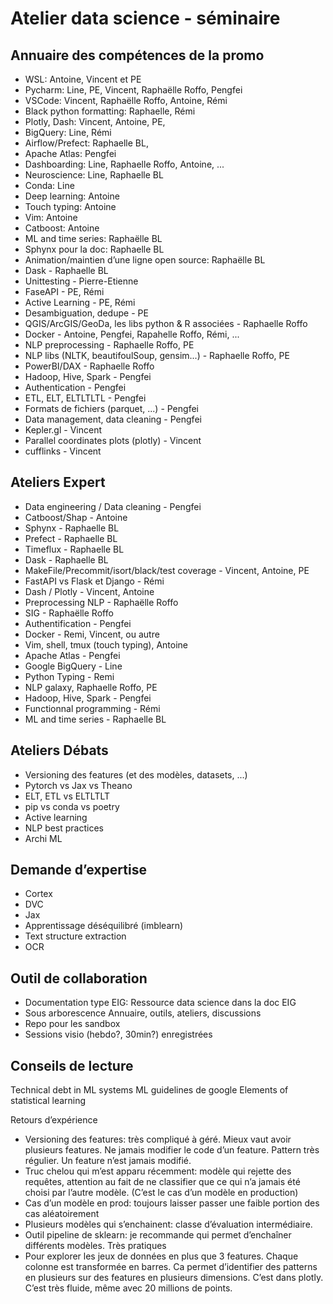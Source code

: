 # Atelier data science - séminaire

## Annuaire des compétences de la promo

* WSL: Antoine, Vincent et PE
* Pycharm: Line, PE, Vincent, Raphaëlle Roffo, Pengfei
* VSCode: Vincent, Raphaëlle Roffo, Antoine, Rémi
* Black python formatting: Raphaelle, Rémi
* Plotly, Dash: Vincent, Antoine, PE,
* BigQuery: Line, Rémi
* Airflow/Prefect: Raphaelle BL,
* Apache Atlas: Pengfei
* Dashboarding: Line, Raphaelle Roffo, Antoine, ...
* Neuroscience: Line, Raphaelle BL
* Conda: Line
* Deep learning: Antoine
* Touch typing: Antoine
* Vim: Antoine
* Catboost: Antoine
* ML and time series: Raphaëlle BL
* Sphynx pour la doc: Raphaelle BL
* Animation/maintien d’une ligne open source: Raphaëlle BL
* Dask - Raphaelle BL
* Unittesting - Pierre-Etienne
* FaseAPI - PE, Rémi
* Active Learning - PE, Rémi
* Desambiguation, dedupe - PE
* QGIS/ArcGIS/GeoDa, les libs python & R associées - Raphaelle Roffo
* Docker - Antoine, Pengfei, Rapahelle Roffo, Rémi, ...
* NLP preprocessing - Raphaelle Roffo, PE
* NLP libs (NLTK, beautifoulSoup, gensim...) - Raphaelle Roffo, PE
* PowerBI/DAX - Raphaelle Roffo
* Hadoop, Hive, Spark - Pengfei
* Authentication - Pengfei
* ETL, ELT, ELTLTLTL - Pengfei
* Formats de fichiers (parquet, ...) - Pengfei
* Data management, data cleaning - Pengfei
* Kepler.gl - Vincent
* Parallel coordinates plots (plotly) - Vincent
* cufflinks - Vincent


## Ateliers Expert

* Data engineering / Data cleaning - Pengfei
* Catboost/Shap - Antoine
* Sphynx - Raphaelle BL
* Prefect - Raphaelle BL
* Timeflux - Raphaelle BL
* Dask - Raphaelle BL
* MakeFile/Precommit/isort/black/test coverage - Vincent, Antoine, PE
* FastAPI vs Flask et Django - Rémi
* Dash / Plotly - Vincent, Antoine
* Preprocessing NLP - Raphaëlle Roffo
* SIG - Raphaëlle Roffo
* Authentification - Pengfei
* Docker - Remi, Vincent, ou autre
* Vim, shell, tmux (touch typing), Antoine
* Apache Atlas - Pengfei
* Google BigQuery - Line
* Python Typing - Remi
* NLP galaxy, Raphaelle Roffo, PE
* Hadoop, Hive, Spark - Pengfei
* Functionnal programming - Rémi
* ML and time series - Raphaelle BL



## Ateliers Débats

* Versioning des features (et des modèles, datasets, ...)
* Pytorch vs Jax vs Theano
* ELT, ETL vs ELTLTLT
* pip vs conda vs poetry
* Active learning
* NLP best practices
* Archi ML


## Demande d’expertise
* Cortex
* DVC
* Jax
* Apprentissage déséquilibré (imblearn)
* Text structure extraction
* OCR


## Outil de collaboration
* Documentation type EIG: Ressource data science dans la doc EIG
* Sous arborescence Annuaire, outils, ateliers, discussions
* Repo pour les sandbox
* Sessions visio (hebdo?, 30min?) enregistrées



## Conseils de lecture
Technical debt in ML systems
ML guidelines de google
Elements of statistical learning


Retours d’expérience
* Versioning des features: très compliqué à géré. Mieux vaut avoir plusieurs features. Ne jamais modifier le code d’un feature. Pattern très régulier. Un feature n’est jamais modifié.
* Truc chelou qui m’est apparu récemment: modèle qui rejette des requêtes, attention au fait de ne classifier que ce qui n’a jamais été choisi par l’autre modèle. (C’est le cas d’un modèle en production)
* Cas d’un modèle en prod: toujours laisser passer une faible portion des cas aléatoirement
* Plusieurs modèles qui s’enchainent: classe d’évaluation intermédiaire.
* Outil pipeline de sklearn: je recommande qui permet d’enchaîner différents modèles. Très pratiques
* Pour explorer les jeux de données en plus que 3 features. Chaque colonne est transformée en barres. Ca permet d’identifier des patterns en plusieurs sur des features en plusieurs dimensions. C’est dans plotly. C’est très fluide, même avec 20 millions de points.


